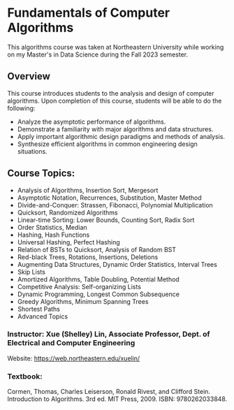 # Fundamentals of Computer Algorithms
This algorithms course was taken at Northeastern University while working on my Master's in Data Science during the Fall 2023 semester.

## Overview
This course introduces students to the analysis and design of computer algorithms. Upon completion of this course, students will be able to do the following:
- Analyze the asymptotic performance of algorithms.
- Demonstrate a familiarity with major algorithms and data structures.
- Apply important algorithmic design paradigms and methods of analysis.
- Synthesize efficient algorithms in common engineering design situations.

## Course Topics:
- Analysis of Algorithms, Insertion Sort, Mergesort
- Asymptotic Notation, Recurrences, Substitution, Master Method
- Divide-and-Conquer: Strassen, Fibonacci, Polynomial Multiplication
- Quicksort, Randomized Algorithms
- Linear-time Sorting: Lower Bounds, Counting Sort, Radix Sort
- Order Statistics, Median
- Hashing, Hash Functions
- Universal Hashing, Perfect Hashing
- Relation of BSTs to Quicksort, Analysis of Random BST
- Red-black Trees, Rotations, Insertions, Deletions
- Augmenting Data Structures, Dynamic Order Statistics, Interval Trees
- Skip Lists
- Amortized Algorithms, Table Doubling, Potential Method
- Competitive Analysis: Self-organizing Lists
- Dynamic Programming, Longest Common Subsequence
- Greedy Algorithms, Minimum Spanning Trees
- Shortest Paths
- Advanced Topics


### Instructor: Xue (Shelley) Lin, Associate Professor, Dept. of Electrical and Computer Engineering
Website: https://web.northeastern.edu/xuelin/

### Textbook:
Cormen, Thomas, Charles Leiserson, Ronald Rivest, and Clifford Stein. Introduction to
Algorithms. 3rd ed. MIT Press, 2009. ISBN: 9780262033848.
